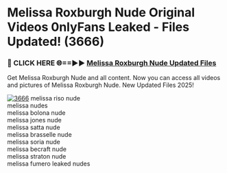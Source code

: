 # Melissa Roxburgh Nude Original Videos 0nlyFans Leaked - Files Updated! (3666)

<h3>🔴 CLICK HERE 🌐==►► <a href="https://tinyurl.com/yrmya6cz" rel="nofollow">Melissa Roxburgh Nude Updated Files</a></h3>

Get Melissa Roxburgh Nude and all content. Now you can access all videos and pictures of Melissa Roxburgh Nude. New Updated Files 2025!

[![3666](https://i.imgur.com/FMdXYCs.gif)](https://tinyurl.com/yrmya6cz)
melissa riso nude<br>
melissa nudes<br>
melissa bolona nude<br>
melissa jones nude<br>
melissa satta nude<br>
melissa brasselle nude<br>
melissa soria nude<br>
melissa becraft nude<br>
melissa straton nude<br>
melissa fumero leaked nudes